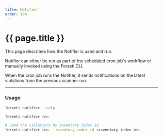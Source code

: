 ```yaml
---
title: Notifier
order: 104
---
```


# {{ page.title }}

This page describes how the Notifier is used and run.

Notifier can either be run as part of the scheduled cron job's workflow
or manually invoked using the Forseti CLI.

When the cron job runs the Notifier, it sends notifications on the
latest violations from the previous scanner run.

---

### Usage

  ```bash
  forseti notifier --help
  
  forseti notifier run

  # Send the violations by inventory index id.
  forseti notifier run --inventory_index_id <inventory index id>
  ```
  
